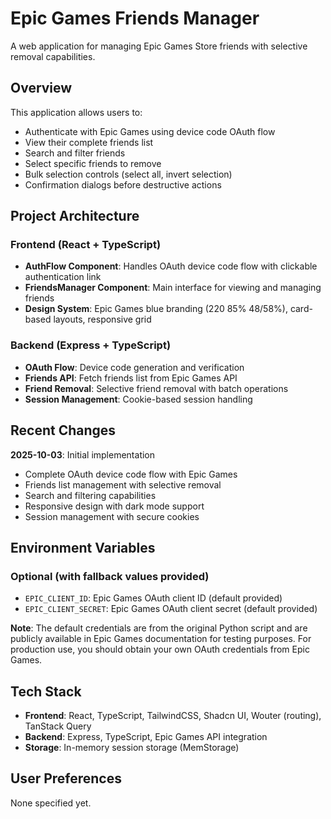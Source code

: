 # Epic Games Friends Manager

A web application for managing Epic Games Store friends with selective removal capabilities.

## Overview

This application allows users to:
- Authenticate with Epic Games using device code OAuth flow
- View their complete friends list
- Search and filter friends
- Select specific friends to remove
- Bulk selection controls (select all, invert selection)
- Confirmation dialogs before destructive actions

## Project Architecture

### Frontend (React + TypeScript)
- **AuthFlow Component**: Handles OAuth device code flow with clickable authentication link
- **FriendsManager Component**: Main interface for viewing and managing friends
- **Design System**: Epic Games blue branding (220 85% 48/58%), card-based layouts, responsive grid

### Backend (Express + TypeScript)
- **OAuth Flow**: Device code generation and verification
- **Friends API**: Fetch friends list from Epic Games API
- **Friend Removal**: Selective friend removal with batch operations
- **Session Management**: Cookie-based session handling

## Recent Changes

**2025-10-03**: Initial implementation
- Complete OAuth device code flow with Epic Games
- Friends list management with selective removal
- Search and filtering capabilities
- Responsive design with dark mode support
- Session management with secure cookies

## Environment Variables

### Optional (with fallback values provided)
- `EPIC_CLIENT_ID`: Epic Games OAuth client ID (default provided)
- `EPIC_CLIENT_SECRET`: Epic Games OAuth client secret (default provided)

**Note**: The default credentials are from the original Python script and are publicly available in Epic Games documentation for testing purposes. For production use, you should obtain your own OAuth credentials from Epic Games.

## Tech Stack

- **Frontend**: React, TypeScript, TailwindCSS, Shadcn UI, Wouter (routing), TanStack Query
- **Backend**: Express, TypeScript, Epic Games API integration
- **Storage**: In-memory session storage (MemStorage)

## User Preferences

None specified yet.
